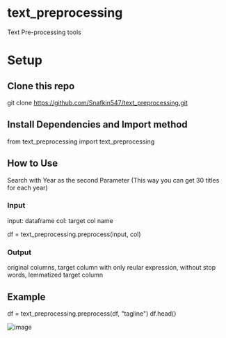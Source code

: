 # text_preprocessing
Text Pre-processing tools

# Setup
## Clone this repo
git clone https://github.com/Snafkin547/text_preprocessing.git

## Install Dependencies and Import method
from text_preprocessing import text_preprocessing

## How to Use
Search with Year as the second Parameter (This way you can get 30 titles for each year)

### Input
input: dataframe
col: target col name

df = text_preprocessing.preprocess(input, col)

### Output
original columns, target column with only reular expression, without stop words, lemmatized target column


## Example

df = text_preprocessing.preprocess(df, "tagline")
df.head()

![image](https://user-images.githubusercontent.com/62607343/165346026-31121c44-aee1-4be9-8284-afe1e65325fb.png)
